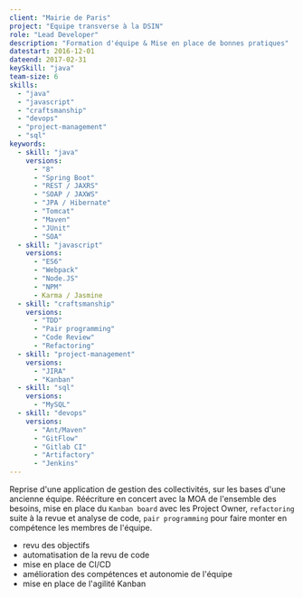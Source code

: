 ```yaml
---
client: "Mairie de Paris"
project: "Equipe transverse à la DSIN"
role: "Lead Developer"
description: "Formation d'équipe & Mise en place de bonnes pratiques"
datestart: 2016-12-01 
dateend: 2017-02-31
keySkill: "java"
team-size: 6
skills:
  - "java"
  - "javascript"
  - "craftsmanship"
  - "devops"
  - "project-management"
  - "sql"
keywords:
  - skill: "java"
    versions:
      - "8"
      - "Spring Boot"
      - "REST / JAXRS"
      - "SOAP / JAXWS"
      - "JPA / Hibernate"
      - "Tomcat"
      - "Maven"
      - "JUnit"
      - "SOA"
  - skill: "javascript"
    versions:
      - "ES6"
      - "Webpack"
      - "Node.JS"
      - "NPM"
      - Karma / Jasmine
  - skill: "craftsmanship"
    versions:
      - "TDD"
      - "Pair programming"
      - "Code Review"
      - "Refactoring"
  - skill: "project-management"
    versions:
      - "JIRA"
      - "Kanban"
  - skill: "sql"
    versions:
      - "MySQL"
  - skill: "devops"
    versions:
      - "Ant/Maven"
      - "GitFlow"
      - "Gitlab CI"
      - "Artifactory"
      - "Jenkins"
---
```


Reprise d'une application de gestion des collectivités, sur les bases d'une ancienne équipe. Réécriture en concert avec la MOA de l'ensemble des besoins, mise en place du `Kanban board` avec les Project Owner, `refactoring` suite à la revue et analyse de code, `pair programming` pour faire monter en compétence les membres de l'équipe.

- revu des objectifs
- automatisation de la revu de code
- mise en place de CI/CD 
- amélioration des compétences et autonomie de l'équipe 
- mise en place de l'agilité Kanban